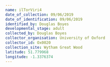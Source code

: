 ```yaml
---
name: ilTorViri4
date_of_collection: 09/06/2019
date_of_identification: 09/06/2019
identified_by: Douglas Boyes
developmental_stage: adult
collected_by: Douglas Boyes
collector_organisation: University of Oxford
collector_id: Ox0020
collection_site: Wytham Great Wood
latitude: 51.779968
longitude: -1.3376374
---
```

